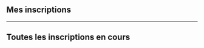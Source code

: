 <script>
    import { db } from "$utils/firebase"
    import {
  doc,
  getDoc,
  addDoc,
  updateDoc,
  deleteDoc,
  collection,
  query,
  where,
  onSnapshot,
    } from "firebase/firestore"
    import { getStudents } from '$utils/getStudents'
    import { currentSeason, currentUser } from '$utils/stores'
    import StudentsStatusTable from '$components/StudentsStatusTable.svelte'

    let students = []
    const q = query(collection(db, "students"))
    const unsubscribe = onSnapshot(q, (querySnapshot) => {
        students = []
        querySnapshot.forEach((doc) => {
        students.push(doc.data())
        })
        console.log(students)
        console.log(`Found ${students.length} students for this query`)
    })
    let myStudents = []
    $:if($currentUser){
      myStudents = students.filter(student => student.parents.some(p => p.email === $currentUser.email))
    }
    
    
</script>

<h2>Mes inscriptions</h2>
<StudentsStatusTable students={myStudents}/>
<hr>
<h2>Toutes les inscriptions en cours</h2>
<StudentsStatusTable {students}/>
